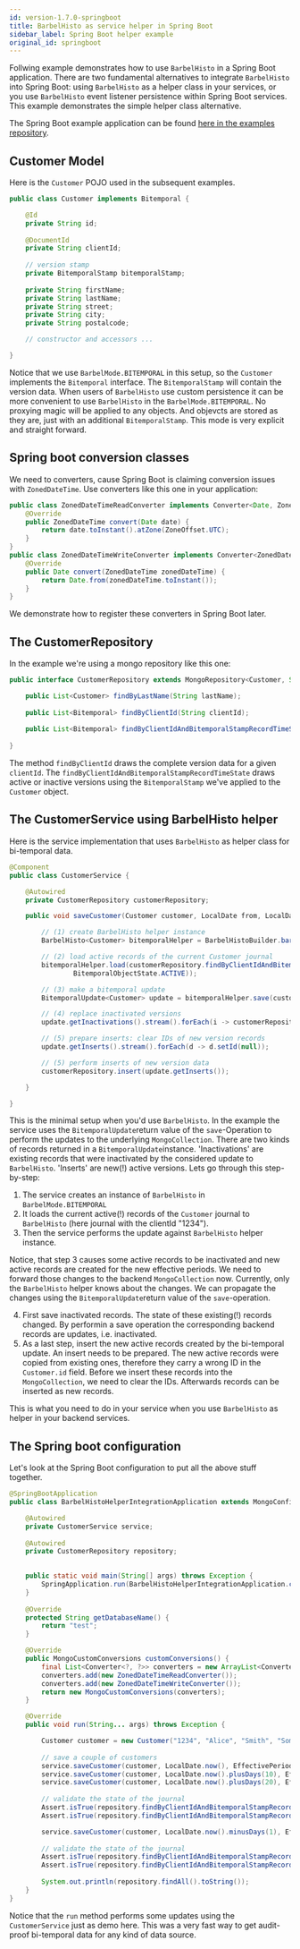 ```yaml
---
id: version-1.7.0-springboot
title: BarbelHisto as service helper in Spring Boot
sidebar_label: Spring Boot helper example
original_id: springboot
---
```


Follwing example demonstrates how to use `BarbelHisto` in a Spring Boot application. There are two fundamental alternatives to integrate `BarbelHisto` into Spring Boot: using `BarbelHisto` as a helper class in your services, or you use `BarbelHisto` event listener persistence within Spring Boot services. This example demonstrates the simple helper class alternative.

The Spring Boot example application can be found [here in the examples repository](https://github.com/projectbarbel/barbelhisto-samples/tree/master/springboot-helper).

## Customer Model

Here is the `Customer` POJO used in the subsequent examples.

```java
public class Customer implements Bitemporal {

    @Id
    private String id;
    
	@DocumentId
	private String clientId;
	
	// version stamp
	private BitemporalStamp bitemporalStamp;
	
	private String firstName;
	private String lastName;
	private String street;
	private String city;
	private String postalcode;

    // constructor and accessors ...

}    
```

Notice that we use `BarbelMode.BITEMPORAL` in this setup, so the `Customer` implements the `Bitemporal` interface.
The `BitemporalStamp` will contain the version data. When users of `BarbelHisto` use custom persistence it can be more convenient to use `BarbelHisto` in the `BarbelMode.BITEMPORAL`. No proxying magic will be applied to any objects. And objevcts are stored as they are, just with an additional `BitemporalStamp`. This mode is very explicit and straight forward.

## Spring boot conversion classes

We need to converters, cause Spring Boot is claiming conversion issues with `ZonedDateTime`.
Use converters like this one in your application:

```java
public class ZonedDateTimeReadConverter implements Converter<Date, ZonedDateTime> {
    @Override
    public ZonedDateTime convert(Date date) {
        return date.toInstant().atZone(ZoneOffset.UTC);
    }
}
public class ZonedDateTimeWriteConverter implements Converter<ZonedDateTime, Date> {
    @Override
    public Date convert(ZonedDateTime zonedDateTime) {
        return Date.from(zonedDateTime.toInstant());
    }
}
```
We demonstrate how to register these converters in Spring Boot later.

## The CustomerRepository

In the example we're using a mongo repository like this one:

```java
public interface CustomerRepository extends MongoRepository<Customer, String> {

	public List<Customer> findByLastName(String lastName);
	
	public List<Bitemporal> findByClientId(String clientId);
	
	public List<Bitemporal> findByClientIdAndBitemporalStampRecordTimeState(String clientId, BitemporalObjectState state);
	
}
```

The method `findByClientId` draws the complete version data for a given `clientId`.
The `findByClientIdAndBitemporalStampRecordTimeState` draws active or inactive versions using the `BitemporalStamp` we've applied to the `Customer` object.

## The CustomerService using BarbelHisto helper

Here is the service implementation that uses `BarbelHisto` as helper class for bi-temporal data.

```java
@Component
public class CustomerService {

    @Autowired
    private CustomerRepository customerRepository;

    public void saveCustomer(Customer customer, LocalDate from, LocalDate until) {

        // (1) create BarbelHisto helper instance
        BarbelHisto<Customer> bitemporalHelper = BarbelHistoBuilder.barbel().withMode(BarbelMode.BITEMPORAL).build();

        // (2) load active records of the current Customer journal
        bitemporalHelper.load(customerRepository.findByClientIdAndBitemporalStampRecordTimeState(customer.getClientId(),
                BitemporalObjectState.ACTIVE));

        // (3) make a bitemporal update
        BitemporalUpdate<Customer> update = bitemporalHelper.save(customer, from, until);

        // (4) replace inactivated versions
        update.getInactivations().stream().forEach(i -> customerRepository.save(i));

        // (5) prepare inserts: clear IDs of new version records
        update.getInserts().stream().forEach(d -> d.setId(null));

        // (5) perform inserts of new version data
        customerRepository.insert(update.getInserts());

    }

}
```

This is the minimal setup when you'd use `BarbelHisto`. In the example the service uses the `BitemporalUpdate`return value of the `save`-Operation to perform the updates to the underlying `MongoCollection`. There are two kinds of records returned in a `BitemporalUpdate`instance. 'Inactivations' are existing records that were inactivated by the considered update to `BarbelHisto`. 'Inserts' are new(!) active versions. Lets go through this step-by-step:

1. The service creates an instance of `BarbelHisto` in `BarbelMode.BITEMPORAL`
2. It loads the current active(!) records of the `Customer` journal to `BarbelHisto` (here journal with the clientId "1234").
3. Then the service performs the update against `BarbelHisto` helper instance. 

Notice, that step 3 causes some active records to be inactivated and new active records are created for the new effective periods. We need to forward those changes to the backend `MongoCollection` now. Currently, only the `BarbelHisto` helper knows about the changes. We can propagate the changes using the `BitemporalUpdate`return value of the `save`-operation.

4. First save inactivated records. The state of these existing(!) records changed. By performin a save operation the corresponding backend records are updates, i.e. inactivated.
5. As a last step, insert the new active records created by the bi-temporal update. An insert needs to be prepared. The new active records were copied from existing ones, therefore they carry a wrong ID in the `Customer.id` field. Before we insert these records into the `MongoCollection`, we need to clear the IDs. Afterwards records can be inserted as new records.

This is what you need to do in your service when you use `BarbelHisto` as helper in your backend services.

## The Spring boot configuration

Let's look at the Spring Boot configuration to put all the above stuff together.

```java
@SpringBootApplication
public class BarbelHistoHelperIntegrationApplication extends MongoConfigurationSupport implements CommandLineRunner {

    @Autowired
    private CustomerService service;
    
    @Autowired
    private CustomerRepository repository;
    

    public static void main(String[] args) throws Exception {
	    SpringApplication.run(BarbelHistoHelperIntegrationApplication.class, args);
	}
	
    @Override
    protected String getDatabaseName() {
        return "test";
    }

    @Override
    public MongoCustomConversions customConversions() {
        final List<Converter<?, ?>> converters = new ArrayList<Converter<?, ?>>();
        converters.add(new ZonedDateTimeReadConverter());
        converters.add(new ZonedDateTimeWriteConverter());
        return new MongoCustomConversions(converters);
    }

	@Override
    public void run(String... args) throws Exception {

	    Customer customer = new Customer("1234", "Alice", "Smith", "Some Street 10", "Houston", "77001");
	    
        // save a couple of customers
	    service.saveCustomer(customer, LocalDate.now(), EffectivePeriod.INFINITE);
	    service.saveCustomer(customer, LocalDate.now().plusDays(10), EffectivePeriod.INFINITE);
	    service.saveCustomer(customer, LocalDate.now().plusDays(20), EffectivePeriod.INFINITE);
	    
        // validate the state of the journal
	    Assert.isTrue(repository.findByClientIdAndBitemporalStampRecordTimeState("1234", BitemporalObjectState.ACTIVE).size() == 3, "must contain 3 active records");
	    Assert.isTrue(repository.findByClientIdAndBitemporalStampRecordTimeState("1234", BitemporalObjectState.INACTIVE).size() == 2, "must contain 2 inactive records");

	    service.saveCustomer(customer, LocalDate.now().minusDays(1), EffectivePeriod.INFINITE);
	    
	    // validate the state of the journal
        Assert.isTrue(repository.findByClientIdAndBitemporalStampRecordTimeState("1234", BitemporalObjectState.ACTIVE).size() == 1, "must contain 1 active records");
        Assert.isTrue(repository.findByClientIdAndBitemporalStampRecordTimeState("1234", BitemporalObjectState.INACTIVE).size() == 5, "must contain 5 inactive records");
	    
	    System.out.println(repository.findAll().toString());
    }
}
```
Notice that the `run` method performs some updates using the `CustomerService` just as demo here.
This was a very fast way to get audit-proof bi-temporal data for any kind of data source.


